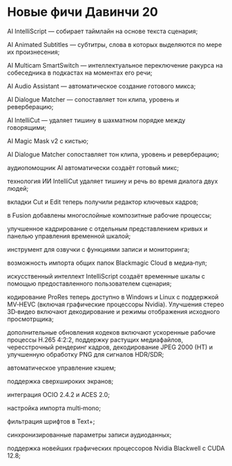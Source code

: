 # Новые фичи Давинчи 20

AI IntelliScript — собирает таймлайн на основе текста сценария;

AI Animated Subtitles — субтитры, слова в которых выделяются по мере их произнесения;

AI Multicam SmartSwitch — интеллектуальное переключение ракурса на собеседника в подкастах на моментах его речи;

AI Audio Assistant — автоматическое создание готового микса;

AI Dialogue Matcher — сопоставляет тон клипа, уровень и реверберацию;

AI IntelliCut — удаляет тишину в шахматном порядке между говорящими;

AI Magic Mask v2 с кистью;

AI Dialogue Matcher сопоставляет тон клипа, уровень и реверберацию;

аудиопомощник AI автоматически создаёт готовый микс;

технология ИИ IntelliCut удаляет тишину и речь во время диалога двух людей;

вкладки Cut и Edit теперь получили редактор ключевых кадров;

в Fusion добавлены многослойные композитные рабочие процессы;

улучшенное кадрирование с отдельным представлением кривых и панелью управления временной шкалой;

инструмент для озвучки с функциями записи и мониторинга;

возможность импорта общих папок Blackmagic Cloud в медиа‑пул;

искусственный интеллект IntelliScript создаёт временные шкалы с помощью предоставленного пользователем сценария;

кодирование ProRes теперь доступно в Windows и Linux с поддержкой MV‑HEVC (включая графические процессоры Nvidia). Улучшения стерео 3D‑видео включают декодирование и режимы отображения исходного просмотрщика;

дополнительные обновления кодеков включают ускоренные рабочие процессы H.265 4:2:2, поддержку растущих медиафайлов, чересстрочный рендеринг кадров, декодирование JPEG 2000 (HT) и улучшенную обработку PNG для сигналов HDR/SDR;

автоматическое управление кэшем;

поддержка сверхшироких экранов;

интеграция OCIO 2.4.2 и ACES 2.0;

настройка импорта multi‑mono;

фильтрация шрифтов в Text+;

синхронизированные параметры записи аудиоданных;

поддержка новейших графических процессоров Nvidia Blackwell с CUDA 12.8;
